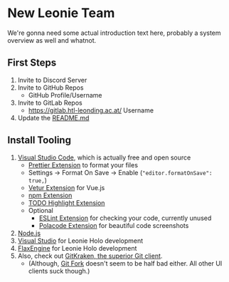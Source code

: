# New Leonie Team

We're gonna need some actual introduction text here, probably a system overview as well and whatnot.

## First Steps
1. Invite to Discord Server 
2. Invite to GitHub Repos
    - GitHub Profile/Username
3. Invite to GitLab Repos
    - https://gitlab.htl-leonding.ac.at/ Username
4. Update the [README.md](https://github.com/htl-leonding/2018-leonie/blob/master/README.md#team-members)

## Install Tooling
1. [Visual Studio Code](https://code.visualstudio.com/), which is actually free and open source 
    - [Prettier Extension](https://marketplace.visualstudio.com/items?itemName=esbenp.prettier-vscode) to format your files
    - Settings &rarr; Format On Save &rarr; Enable (`"editor.formatOnSave": true,`)
    - [Vetur Extension](https://marketplace.visualstudio.com/items?itemName=octref.vetur) for Vue.js
    - [npm Extension](https://marketplace.visualstudio.com/items?itemName=eg2.vscode-npm-script)
    - [TODO Highlight Extension](https://marketplace.visualstudio.com/items?itemName=wayou.vscode-todo-highlight)
    - Optional
        - [ESLint Extension](https://marketplace.visualstudio.com/items?itemName=dbaeumer.vscode-eslint) for checking your code, currently unused
        - [Polacode Extension](https://marketplace.visualstudio.com/items?itemName=pnp.polacode) for beautiful code screenshots
2. [Node.js](https://nodejs.org/en/)
3. [Visual Studio](https://visualstudio.microsoft.com/) for Leonie Holo development
4. [FlaxEngine](https://flaxengine.com/) for Leonie Holo development
5. Also, check out [GitKraken, the superior Git client](https://www.gitkraken.com/). 
    - (Although, [Git Fork](https://git-fork.com/) doesn't seem to be half bad either. All other UI clients suck though.)
